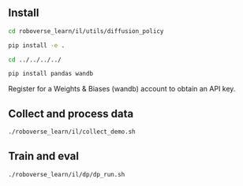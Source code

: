 ## Install

```bash
cd roboverse_learn/il/utils/diffusion_policy

pip install -e .

cd ../../../../

pip install pandas wandb
```

Register for a Weights & Biases (wandb) account to obtain an API key.

## Collect and process data

```bash
./roboverse_learn/il/collect_demo.sh
```

## Train and eval

```bash
./roboverse_learn/il/dp/dp_run.sh
```
